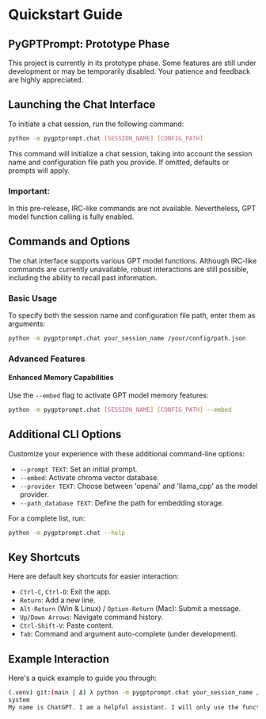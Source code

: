 # Quickstart Guide

## PyGPTPrompt: Prototype Phase

This project is currently in its prototype phase. Some features are still under
development or may be temporarily disabled. Your patience and feedback are
highly appreciated.

## Launching the Chat Interface

To initiate a chat session, run the following command:

```sh
python -m pygptprompt.chat [SESSION_NAME] [CONFIG_PATH]
```

This command will initialize a chat session, taking into account the session
name and configuration file path you provide. If omitted, defaults or prompts
will apply.

### Important:

In this pre-release, IRC-like commands are not available. Nevertheless, GPT
model function calling is fully enabled.

## Commands and Options

The chat interface supports various GPT model functions. Although IRC-like
commands are currently unavailable, robust interactions are still possible,
including the ability to recall past information.

### Basic Usage

To specify both the session name and configuration file path, enter them as
arguments:

```sh
python -m pygptprompt.chat your_session_name /your/config/path.json
```

### Advanced Features

#### Enhanced Memory Capabilities

Use the `--embed` flag to activate GPT model memory features:

```sh
python -m pygptprompt.chat [SESSION_NAME] [CONFIG_PATH] --embed
```

## Additional CLI Options

Customize your experience with these additional command-line options:

- `--prompt TEXT`: Set an initial prompt.
- `--embed`: Activate chroma vector database.
- `--provider TEXT`: Choose between 'openai' and 'llama_cpp' as the model
  provider.
- `--path_database TEXT`: Define the path for embedding storage.

For a complete list, run:

```sh
python -m pygptprompt.chat --help
```

## Key Shortcuts

Here are default key shortcuts for easier interaction:

- `Ctrl-C`, `Ctrl-D`: Exit the app.
- `Return`: Add a new line.
- `Alt-Return` (Win & Linux) / `Option-Return` (Mac): Submit a message.
- `Up/Down Arrows`: Navigate command history.
- `Ctrl-Shift-V`: Paste content.
- `Tab`: Command and argument auto-complete (under development).

## Example Interaction

Here's a quick example to guide you through:

```sh
(.venv) git:(main | Δ) λ python -m pygptprompt.chat your_session_name /your/config/path.json
system
My name is ChatGPT. I am a helpful assistant. I will only use the functions I have been provided with.
```
